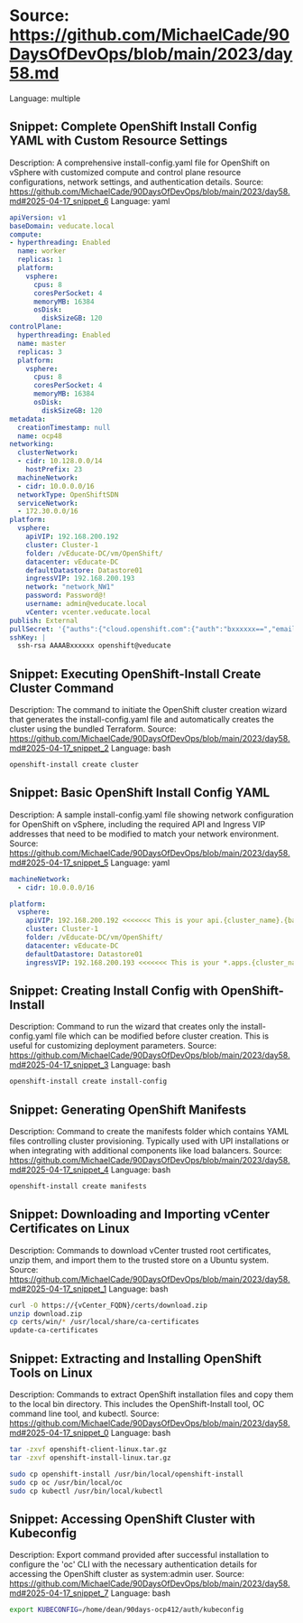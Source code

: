 # Source: https://github.com/MichaelCade/90DaysOfDevOps/blob/main/2023/day58.md
Language: multiple

## Snippet: Complete OpenShift Install Config YAML with Custom Resource Settings
Description: A comprehensive install-config.yaml file for OpenShift on vSphere with customized compute and control plane resource configurations, network settings, and authentication details.
Source: https://github.com/MichaelCade/90DaysOfDevOps/blob/main/2023/day58.md#2025-04-17_snippet_6
Language: yaml

```yaml
apiVersion: v1
baseDomain: veducate.local
compute: 
- hyperthreading: Enabled 
  name: worker
  replicas: 1
  platform:
    vsphere: 
      cpus: 8
      coresPerSocket: 4
      memoryMB: 16384
      osDisk:
        diskSizeGB: 120
controlPlane: 
  hyperthreading: Enabled 
  name: master
  replicas: 3
  platform:
    vsphere: 
      cpus: 8
      coresPerSocket: 4
      memoryMB: 16384
      osDisk:
        diskSizeGB: 120
metadata:
  creationTimestamp: null
  name: ocp48
networking:
  clusterNetwork:
  - cidr: 10.128.0.0/14
    hostPrefix: 23
  machineNetwork:
  - cidr: 10.0.0.0/16
  networkType: OpenShiftSDN
  serviceNetwork:
  - 172.30.0.0/16
platform:
  vsphere:
    apiVIP: 192.168.200.192
    cluster: Cluster-1
    folder: /vEducate-DC/vm/OpenShift/
    datacenter: vEducate-DC
    defaultDatastore: Datastore01
    ingressVIP: 192.168.200.193
    network: "network_NW1"
    password: Password@!
    username: admin@veducate.local
    vCenter: vcenter.veducate.local
publish: External
pullSecret: '{"auths":{"cloud.openshift.com":{"auth":"bxxxxxx==","email":"openshift@veducate.co.uk"},"registry.redhat.io":{"auth":"Nxxx=","email":"openshift@veducate.co.uk"}}}'
sshKey: |
  ssh-rsa AAAABxxxxxx openshift@veducate
```

## Snippet: Executing OpenShift-Install Create Cluster Command
Description: The command to initiate the OpenShift cluster creation wizard that generates the install-config.yaml file and automatically creates the cluster using the bundled Terraform.
Source: https://github.com/MichaelCade/90DaysOfDevOps/blob/main/2023/day58.md#2025-04-17_snippet_2
Language: bash

```bash
openshift-install create cluster
```

## Snippet: Basic OpenShift Install Config YAML
Description: A sample install-config.yaml file showing network configuration for OpenShift on vSphere, including the required API and Ingress VIP addresses that need to be modified to match your network environment.
Source: https://github.com/MichaelCade/90DaysOfDevOps/blob/main/2023/day58.md#2025-04-17_snippet_5
Language: yaml

```yaml
machineNetwork:
  - cidr: 10.0.0.0/16

platform:
  vsphere:
    apiVIP: 192.168.200.192 <<<<<<< This is your api.{cluster_name}.{base_domain} DNS record
    cluster: Cluster-1
    folder: /vEducate-DC/vm/OpenShift/
    datacenter: vEducate-DC
    defaultDatastore: Datastore01
    ingressVIP: 192.168.200.193 <<<<<<< This is your *.apps.{cluster_name}.{base_domain} DNS record
```

## Snippet: Creating Install Config with OpenShift-Install
Description: Command to run the wizard that creates only the install-config.yaml file which can be modified before cluster creation. This is useful for customizing deployment parameters.
Source: https://github.com/MichaelCade/90DaysOfDevOps/blob/main/2023/day58.md#2025-04-17_snippet_3
Language: bash

```bash
openshift-install create install-config
```

## Snippet: Generating OpenShift Manifests
Description: Command to create the manifests folder which contains YAML files controlling cluster provisioning. Typically used with UPI installations or when integrating with additional components like load balancers.
Source: https://github.com/MichaelCade/90DaysOfDevOps/blob/main/2023/day58.md#2025-04-17_snippet_4
Language: bash

```bash
openshift-install create manifests
```

## Snippet: Downloading and Importing vCenter Certificates on Linux
Description: Commands to download vCenter trusted root certificates, unzip them, and import them to the trusted store on a Ubuntu system.
Source: https://github.com/MichaelCade/90DaysOfDevOps/blob/main/2023/day58.md#2025-04-17_snippet_1
Language: bash

```bash
curl -O https://{vCenter_FQDN}/certs/download.zip
unzip download.zip
cp certs/win/* /usr/local/share/ca-certificates
update-ca-certificates
```

## Snippet: Extracting and Installing OpenShift Tools on Linux
Description: Commands to extract OpenShift installation files and copy them to the local bin directory. This includes the OpenShift-Install tool, OC command line tool, and kubectl.
Source: https://github.com/MichaelCade/90DaysOfDevOps/blob/main/2023/day58.md#2025-04-17_snippet_0
Language: bash

```bash
tar -zxvf openshift-client-linux.tar.gz
tar -zxvf openshift-install-linux.tar.gz

sudo cp openshift-install /usr/bin/local/openshift-install
sudo cp oc /usr/bin/local/oc
sudo cp kubectl /usr/bin/local/kubectl
```

## Snippet: Accessing OpenShift Cluster with Kubeconfig
Description: Export command provided after successful installation to configure the 'oc' CLI with the necessary authentication details for accessing the OpenShift cluster as system:admin user.
Source: https://github.com/MichaelCade/90DaysOfDevOps/blob/main/2023/day58.md#2025-04-17_snippet_7
Language: bash

```bash
export KUBECONFIG=/home/dean/90days-ocp412/auth/kubeconfig
```